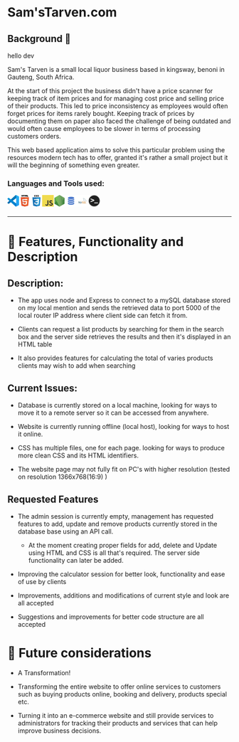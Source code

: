 # Sam'sTarven.com

## Background 👋 

hello dev

Sam's Tarven is a small local liquor business based in kingsway, benoni in Gauteng, South Africa.

At the start of this project the business didn't have a price scanner for keeping track of item prices and
for managing cost price and selling price of their products.
This led to price inconsistency as employees would often forget prices for items rarely bought. Keeping track
of prices by documenting them on paper also faced the challenge of being outdated and would often cause employees to be slower in terms of processing customers orders.

This web based application aims to solve this particular problem using the resources modern tech has to offer, granted it's rather a small project but it will the beginning of something even greater.

### Languages and Tools used:

<img align="left" alt="Visual Studio Code" width="26px" src="https://raw.githubusercontent.com/github/explore/80688e429a7d4ef2fca1e82350fe8e3517d3494d/topics/visual-studio-code/visual-studio-code.png" />
<img align="left" alt="HTML5" width="26px" src="https://raw.githubusercontent.com/github/explore/80688e429a7d4ef2fca1e82350fe8e3517d3494d/topics/html/html.png" />
<img align="left" alt="CSS3" width="26px" src="https://raw.githubusercontent.com/github/explore/80688e429a7d4ef2fca1e82350fe8e3517d3494d/topics/css/css.png" />
<img align="left" alt="JavaScript" width="26px" src="https://raw.githubusercontent.com/github/explore/80688e429a7d4ef2fca1e82350fe8e3517d3494d/topics/javascript/javascript.png" />
<img align="left" alt="Node.js" width="26px" src="https://raw.githubusercontent.com/github/explore/80688e429a7d4ef2fca1e82350fe8e3517d3494d/topics/nodejs/nodejs.png" />
<img align="left" alt="SQL" width="26px" src="https://raw.githubusercontent.com/github/explore/80688e429a7d4ef2fca1e82350fe8e3517d3494d/topics/sql/sql.png" />
<img align="left" alt="MySQL" width="26px" src="https://raw.githubusercontent.com/github/explore/80688e429a7d4ef2fca1e82350fe8e3517d3494d/topics/mysql/mysql.png" />
<img align="left" alt="Terminal" width="26px" src="https://raw.githubusercontent.com/github/explore/80688e429a7d4ef2fca1e82350fe8e3517d3494d/topics/terminal/terminal.png" />


<br />
<br />

---

# 🔭 Features, Functionality and Description

## Description:
- The app uses node and Express to connect to a mySQL database 
  stored on my local mention and sends the retrieved data to port 5000 of the
  local router IP address where client side can fetch it from.

- Clients can request a list products by searching for them in the 
  search box and the server side retrieves the results and
  then it's displayed in an HTML table

- It also provides features for calculating the total of varies products
  clients may wish to add when searching

## Current Issues:
- Database is currently stored on a local machine, 
  looking for ways to move it to a remote server
  so it can be accessed from anywhere.

- Website is currently running offline (local host),
  looking for ways to host it online.

- CSS has multiple files, one for each page. 
  looking for ways to produce more clean CSS and its HTML identifiers.

- The website page may not fully fit on PC's with higher resolution 
  (tested on resolution 1366x768(16:9) )

## Requested Features

- The admin session is currently empty, 
  management has requested features to add, update and remove products 
  currently stored in the database base using an API call. 
    - At the moment creating proper fields for add, delete and Update 
      using HTML and CSS is all that's required. 
      The server side functionality can later be added.

- Improving the calculator session for better look, 
  functionality and ease of use by clients

- Improvements, additions and modifications of current style and 
  look are all accepted
    
- Suggestions and improvements for better code structure are all accepted

# 🌱 Future considerations

- A Transformation!
    
- Transforming the entire website to offer online services to customers 
  such as buying products online, booking and delivery,
  products special etc.
- Turning it into an e-commerce website and 
  still provide services to administrators for tracking their products and 
  services that can help improve business decisions.
